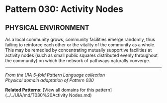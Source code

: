 # Pattern 030: Activity Nodes

## PHYSICAL ENVIRONMENT

As a local community grows, community facilities emerge randomly, thus failing to reinforce each other or the vitality of the community as a whole. This may be remedied by concentrating mutually supportive facilities at activity nodes (such as small public squares distributed evenly throughout the community) on which the network of pathways naturally converge.

---

*From the UIA 5-fold Pattern Language collection*  
*Physical domain adaptation of Pattern 030*

**Related Patterns**: [View all domains for this pattern](../../UIA/md/T030%20Activity Nodes.md)
